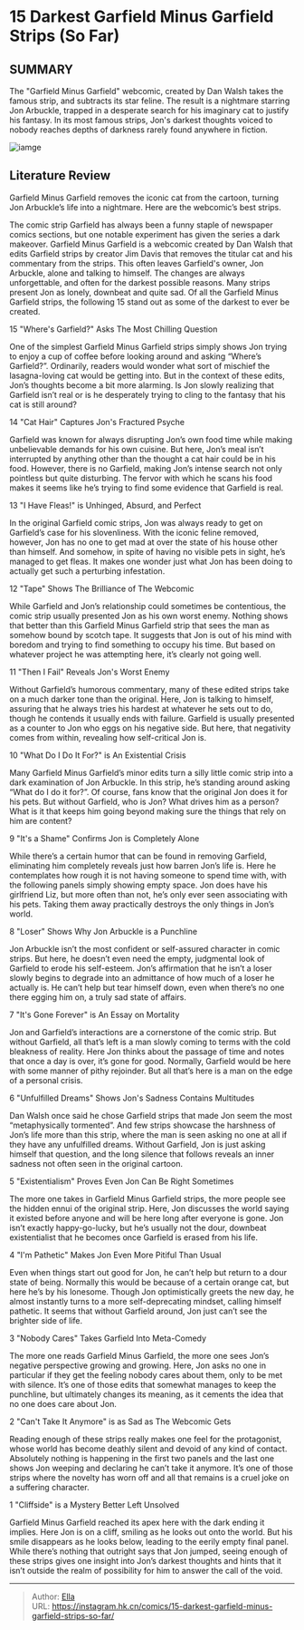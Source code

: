 # 15 Darkest Garfield Minus Garfield Strips (So Far)


## SUMMARY 


 The &#34;Garfield Minus Garfield&#34; webcomic, created by Dan Walsh takes the famous strip, and subtracts its star feline. 
 The result is a nightmare starring Jon Arbuckle, trapped in a desperate search for his imaginary cat to justify his fantasy. 
 In its most famous strips, Jon&#39;s darkest thoughts voiced to nobody reaches depths of darkness rarely found anywhere in fiction. 

![iamge](https://static1.srcdn.com/wordpress/wp-content/uploads/2023/02/1400-x-700-template-image-37.jpg)

## Literature Review

Garfield Minus Garfield removes the iconic cat from the cartoon, turning Jon Arbuckle’s life into a nightmare. Here are the webcomic’s best strips.




The comic strip Garfield has always been a funny staple of newspaper comics sections, but one notable experiment has given the series a dark makeover. Garfield Minus Garfield is a webcomic created by Dan Walsh that edits Garfield strips by creator Jim Davis that removes the titular cat and his commentary from the strips. This often leaves Garfield&#39;s owner, Jon Arbuckle, alone and talking to himself.
The changes are always unforgettable, and often for the darkest possible reasons. Many strips present Jon as lonely, downbeat and quite sad. Of all the Garfield Minus Garfield strips, the following 15 stand out as some of the darkest to ever be created.









 








 15  &#34;Where&#39;s Garfield?&#34; Asks The Most Chilling Question 
        

One of the simplest Garfield Minus Garfield strips simply shows Jon trying to enjoy a cup of coffee before looking around and asking “Where’s Garfield?”. Ordinarily, readers would wonder what sort of mischief the lasagna-loving cat would be getting into. But in the context of these edits, Jon’s thoughts become a bit more alarming. Is Jon slowly realizing that Garfield isn’t real or is he desperately trying to cling to the fantasy that his cat is still around?





 14  &#34;Cat Hair&#34; Captures Jon&#39;s Fractured Psyche 
        

Garfield was known for always disrupting Jon’s own food time while making unbelievable demands for his own cuisine. But here, Jon’s meal isn’t interrupted by anything other than the thought a cat hair could be in his food. However, there is no Garfield, making Jon’s intense search not only pointless but quite disturbing. The fervor with which he scans his food makes it seems like he’s trying to find some evidence that Garfield is real.





 13  &#34;I Have Fleas!&#34; is Unhinged, Absurd, and Perfect 
        

In the original Garfield comic strips, Jon was always ready to get on Garfield’s case for his slovenliness. With the iconic feline removed, however, Jon has no one to get mad at over the state of his house other than himself. And somehow, in spite of having no visible pets in sight, he’s managed to get fleas. It makes one wonder just what Jon has been doing to actually get such a perturbing infestation.





 12  &#34;Tape&#34; Shows The Brilliance of The Webcomic 
        

While Garfield and Jon’s relationship could sometimes be contentious, the comic strip usually presented Jon as his own worst enemy. Nothing shows that better than this Garfield Minus Garfield strip that sees the man as somehow bound by scotch tape. It suggests that Jon is out of his mind with boredom and trying to find something to occupy his time. But based on whatever project he was attempting here, it’s clearly not going well.





 11  &#34;Then I Fail&#34; Reveals Jon&#39;s Worst Enemy 
        

Without Garfield’s humorous commentary, many of these edited strips take on a much darker tone than the original. Here, Jon is talking to himself, assuring that he always tries his hardest at whatever he sets out to do, though he contends it usually ends with failure. Garfield is usually presented as a counter to Jon who eggs on his negative side. But here, that negativity comes from within, revealing how self-critical Jon is.





 10  &#34;What Do I Do It For?&#34; is An Existential Crisis 
        

Many Garfield Minus Garfield’s minor edits turn a silly little comic strip into a dark examination of Jon Arbuckle. In this strip, he’s standing around asking “What do I do it for?”. Of course, fans know that the original Jon does it for his pets. But without Garfield, who is Jon? What drives him as a person? What is it that keeps him going beyond making sure the things that rely on him are content?





 9  &#34;It&#39;s a Shame&#34; Confirms Jon is Completely Alone 
        

While there’s a certain humor that can be found in removing Garfield, eliminating him completely reveals just how barren Jon’s life is. Here he contemplates how rough it is not having someone to spend time with, with the following panels simply showing empty space. Jon does have his girlfriend Liz, but more often than not, he’s only ever seen associating with his pets. Taking them away practically destroys the only things in Jon’s world.





 8  &#34;Loser&#34; Shows Why Jon Arbuckle is a Punchline 
        

Jon Arbuckle isn’t the most confident or self-assured character in comic strips. But here, he doesn’t even need the empty, judgmental look of Garfield to erode his self-esteem. Jon’s affirmation that he isn’t a loser slowly begins to degrade into an admittance of how much of a loser he actually is. He can’t help but tear himself down, even when there’s no one there egging him on, a truly sad state of affairs.





 7  &#34;It&#39;s Gone Forever&#34; is An Essay on Mortality 
        

Jon and Garfield’s interactions are a cornerstone of the comic strip. But without Garfield, all that’s left is a man slowly coming to terms with the cold bleakness of reality. Here Jon thinks about the passage of time and notes that once a day is over, it’s gone for good. Normally, Garfield would be here with some manner of pithy rejoinder. But all that’s here is a man on the edge of a personal crisis.





 6  &#34;Unfulfilled Dreams&#34; Shows Jon&#39;s Sadness Contains Multitudes 
        

Dan Walsh once said he chose Garfield strips that made Jon seem the most “metaphysically tormented”. And few strips showcase the harshness of Jon’s life more than this strip, where the man is seen asking no one at all if they have any unfulfilled dreams. Without Garfield, Jon is just asking himself that question, and the long silence that follows reveals an inner sadness not often seen in the original cartoon.





 5  &#34;Existentialism&#34; Proves Even Jon Can Be Right Sometimes 
        

The more one takes in Garfield Minus Garfield strips, the more people see the hidden ennui of the original strip. Here, Jon discusses the world saying it existed before anyone and will be here long after everyone is gone. Jon isn’t exactly happy-go-lucky, but he’s usually not the dour, downbeat existentialist that he becomes once Garfield is erased from his life.





 4  &#34;I&#39;m Pathetic&#34; Makes Jon Even More Pitiful Than Usual 
        

Even when things start out good for Jon, he can’t help but return to a dour state of being. Normally this would be because of a certain orange cat, but here he’s by his lonesome. Though Jon optimistically greets the new day, he almost instantly turns to a more self-deprecating mindset, calling himself pathetic. It seems that without Garfield around, Jon just can’t see the brighter side of life.





 3  &#34;Nobody Cares&#34; Takes Garfield Into Meta-Comedy 
        

The more one reads Garfield Minus Garfield, the more one sees Jon’s negative perspective growing and growing. Here, Jon asks no one in particular if they get the feeling nobody cares about them, only to be met with silence. It’s one of those edits that somewhat manages to keep the punchline, but ultimately changes its meaning, as it cements the idea that no one does care about Jon.





 2  &#34;Can&#39;t Take It Anymore&#34; is as Sad as The Webcomic Gets 
        

Reading enough of these strips really makes one feel for the protagonist, whose world has become deathly silent and devoid of any kind of contact. Absolutely nothing is happening in the first two panels and the last one shows Jon weeping and declaring he can’t take it anymore. It’s one of those strips where the novelty has worn off and all that remains is a cruel joke on a suffering character.





 1  &#34;Cliffside&#34; is a Mystery Better Left Unsolved 
        

Garfield Minus Garfield reached its apex here with the dark ending it implies. Here Jon is on a cliff, smiling as he looks out onto the world. But his smile disappears as he looks below, leading to the eerily empty final panel. While there’s nothing that outright says that Jon jumped, seeing enough of these strips gives one insight into Jon’s darkest thoughts and hints that it isn’t outside the realm of possibility for him to answer the call of the void. 

---

> Author: [Ella](https://instagram.hk.cn/)  
> URL: https://instagram.hk.cn/comics/15-darkest-garfield-minus-garfield-strips-so-far/  

